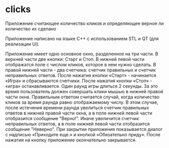 # clicks
Приложение считающее количество кликов и определяющее верное ли количество их сделано

Приложение написано на языке C++ с использованием STL и QT (для реализации Ui).

Приложение имеет одно основное окно, разделенное на три части. В верхней части две кнопки: Старт и Стоп. В нижней левой части отображатся поле с числом кликов, которое в нем нужно сделать. В правой нижней части - два счетчика: счетчик правильных и счетчик неправильных ответов.
После нажатия кнопки «Старт» - начинается «Игра» и сбрасываются счетчики. После нажатия кнопки «Стоп» - «игра» останавливается.
Один раунд игры длиться 2 секунды. За это время пользователь должен совершать клики мышью в нижней правой части окна. Правильным ответом считается случай, когда количество кликов за время раунда равно отображаемому числу. В этом случае, после истечения времени раунда увелиться счетчик правильных ответов в нижней правой части окна, а в поле нижней левой части отобразится сообщение "Верно!". Иначе увеличится счетчик неправильных ответов, а в поле нижней левой части отобразится сообщение "Неверно".
При закрытии приложения показывается диалог с надписью «Приходите еще.» и кнопкой «Обязательно приду». После нажатия на кнопку приложение окончательно закрывается.
